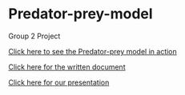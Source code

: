 # Predator-prey-model
Group 2 Project

[Click here to see the Predator-prey model in action](https://www.youtube.com/watch?v=ahBmVCzznc0&feature=youtu.be)

[Click here for the written document](https://www.overleaf.com/9028774bvfwbwchgyyf)

[Click here for our presentation](https://docs.google.com/presentation/d/1x3bEuIzfWR7lW6iJtXJ0DBuixtqo_kHwHLXT1cT8Xuk/edit#slide=id.g1d6db31a9e_4_28)
